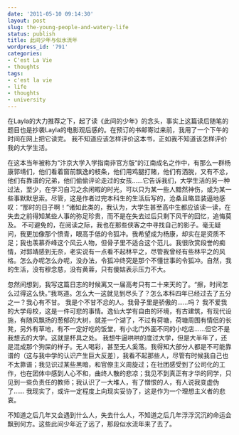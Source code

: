 ```yaml
---
date: '2011-05-10 09:14:30'
layout: post
slug: the-young-people-and-watery-life
status: publish
title: 此间少年与似水流年
wordpress_id: '791'
categories:
- C'est La Vie
- thoughts
tags:
- c'est la vie
- life
- thoughts
- university
---
```


在Layla的大力推荐之下，起了读《此间的少年》的念头，事实上这篇读后随笔的题目也是抄袭Layla的电影观后感的。在预订的书邮寄过来前，我用了一个下午的时间在网上把它读完。
我不知道应该怎样评价这本书，正如我不知道该怎样评价我的大学生活。

在这本当年被称为“汴京大学入学指南非官方版“的江南成名之作中，有那么一群杨康郭靖们，他们看着窗前飘逸的枝条，他们用鸡腿打赌，他们有洒脱，又有不忿，他们有靠谱的兄弟，他们偷偷评论走过的女孩......它告诉我们，大学生活的另一种过法，至少，在学习自习之余闲暇的时光，可以只为某一些人黯然神伤，或为某一些事默默思索。尽管，这是作者过完本科生的生活后写的，沧桑且略显装逼地感叹：“那时的日子啊！”诸如此类的，我认为，大学生甚至高中生都应该读一读，在失去之前得知某些人事的弥足珍贵，而不是在失去过后只剩下风干的回忆，追悔莫及。
不可避免的，在阅读之际，我也在那些侠客之中寻找自己的影子。毫无疑问，我更加像那个愤青，眼高手低的令狐冲。我希望成为杨康，却实在是资质不足；我也羡慕乔峰这个风云人物，但骨子里不适合这个范儿。我很欣赏段誉的痴情，对郭靖感到无奈，老实说有一点看不起林平之，尽管我曾经有些林平之的风格。怎么办呢怎么办呢，没办法，令狐冲终究是那个不懂世事的令狐冲。自然，我的生活，没有穆念慈，没有黄蓉，只有傻姑表示压力不大。

忽然间想到，我写这篇日志的时候离又一届高考只有二十来天的了。“擦，时间怎么过得这么快。”我骂道。怎么大一这就见到尽头了？怎么本科四年已经过去了五分之一？我心有不甘。
我是个不甘不忿的人。我骨子里是骄傲的......吗？
我不爱我的大学母校，这是一件可悲的事情。逸仙大学有自由的环境，有古建筑，有现代设施，有随风飘扬的葱郁的大树，就差一个湖了，不过有荷塘，荷塘周围有情侣的长凳，另外有草地，有不一定好吃的饭堂，有小北门外面不同的小吃店......但它不是我想去的大学。这就是杯具之处。
我想牛逼哄哄的度过大学，但是大半年了，还是混成那个狗屎的样子。无人喝彩，甚至无人奚落。我得知大部分人都是不可能靠谱的（这与我中学的认识产生巨大反差），我看不起那些人，尽管有时候我自己也不太靠谱；我见识过某些黑暗，和官僚主义周旋过；在社团感受到了公司化的工作，也在团体中感到人心不和，曲终人散的悲凉；我见不到真正有才华的同学，只见到一些负责任的教师；我认识了一大堆人，有了憎恨的人，有人说我变虚伪了......
我现实了，或许一定程度上向现实妥协了，这是作为一个理想主义者的悲哀。

不知道之后几年又会遇到什么人，失去什么人，不知道之后几年浮浮沉沉的命运会飘到何方。这些此间少年近了远了，那段似水流年来了去了。
